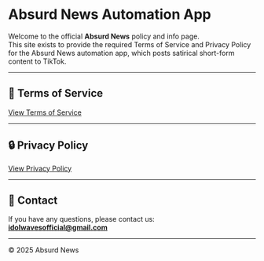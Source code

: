 # Absurd News Automation App

Welcome to the official **Absurd News** policy and info page.  
This site exists to provide the required Terms of Service and Privacy Policy for the Absurd News automation app, which posts satirical short-form content to TikTok.

---

## 📜 Terms of Service
[View Terms of Service](https://idolwavesofficial.github.io/absurdnews-policies/terms.html)

---

## 🔒 Privacy Policy
[View Privacy Policy](https://idolwavesofficial.github.io/absurdnews-policies/privacy.html)

---

## 📧 Contact
If you have any questions, please contact us:  
**idolwavesofficial@gmail.com**

---

© 2025 Absurd News
